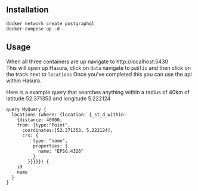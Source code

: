 ## Installation

```
docker network create postgraphql
docker-compose up -d
```

## Usage
When all three containers are up navigate to http://localhost:5430  
This will open up Hasura, click on `data` navigate to `public` and then click on the track next to `locations`
Once you've completed this you can use the api within Hasura.

Here is a example query that searches anything within a radius of 40km of latitude 52.371353 and longitude 5.222124

```
query MyQuery {
  locations (where: {location: {_st_d_within:  
    {distance: 40000, 
    from: {type:"Point", 
      coordinates:[52.371353, 5.222124], 
      crs: {
          type: "name",
          properties: {
            name: "EPSG:4326"
          }
        }}}}}) {
    id
    name
  }
}
```
